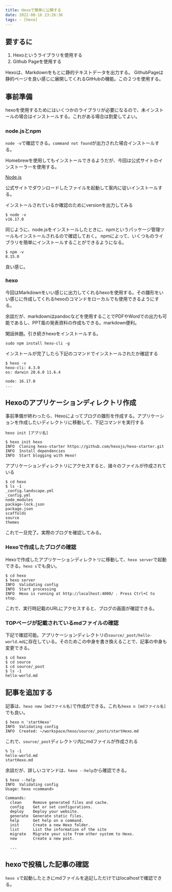 ```yaml
---
title: Hexoで簡単に公開する
date: 2022-08-16 23:26:36
tags: - [hexo]
---
```


## 要するに

1. Hexoというライブラリを使用する
2. Github Pageを使用する

Hexoは、Markdownをもとに静的テキストデータを出力する。
GithubPageは静的ページを良い感じに展開してくれるGitHubの機能。この２つを使用する。

## 事前準備

hexoを使用するためにはいくつかのライブラリが必要になるので、未インストールの場合はインストールする。これがある場合は割愛してよい。

### node.jsとnpm

`node -v`で確認できる。`command not found`が出力された場合インストールする。

Homebrewを使用してもインストールできるようだが、今回は公式サイトのインストーラーを使用する。

[Node.js](https://nodejs.org/ja/)

公式サイトでダウンロードしたファイルを起動して案内に従いインストールする。

インストールされているか確認のためにversionを出力してみる

```shell
$ node -v
v16.17.0
```

同じように、node.jsをインストールしたときに、npmというパッケージ管理ツールもインストールされるので確認しておく。
npmによって、いくつものライブラリを簡単にインストールすることができるようになる。

```shell
$ npm -v
8.15.0
```

良い感じ。

### hexo

今回はMarkdownをいい感じに出力してくれるhexoを使用する。その雛形をいい感じに作成してくれるhexoのコマンドをローカルでも使用できるようにする。

余談だが、markdownはpandocなどを使用することでPDFやWordでの出力も可能であるし、PPT風の発表資料の作成もできる。markdown便利。

閑話休題。引き続きhexoをインストールする。

`sudo npm install hexo-cli -g`

インストールが完了したら下記のコマンドでインストールされたか確認する

```shell
$ hexo -v
hexo-cli: 4.3.0
os: darwin 20.6.0 11.6.4

node: 16.17.0
...
```

## Hexoのアプリケーションディレクトリ作成

事前準備が終わったら、Hexoによってブログの雛形を作成する。アプリケーションを作成したいディレクトリに移動して、下記コマンドを実行する

`hexo init [アプリ名]`

```shell
$ hexo init hexo
INFO  Cloning hexo-starter https://github.com/hexojs/hexo-starter.git
INFO  Install dependencies
INFO  Start blogging with Hexo!
```

アプリケーションディレクトリにアクセスすると、諸々のファイルが作成されている

```shell
$ cd hexo
$ ls -1
_config.landscape.yml
_config.yml
node_modules
package-lock.json
package.json
scaffolds
source
themes
```

これで一旦完了。実際のブログを確認してみる。

### Hexoで作成したブログの確認

Hexoで作成したアプリケーションディレクトリに移動して、`hexo server`で起動できる。`hexo s`でも良い。

```shell
$ cd hexo
$ hexo server
INFO  Validating config
INFO  Start processing
INFO  Hexo is running at http://localhost:4000/ . Press Ctrl+C to stop.
```

これで、実行時記載のURLにアクセスすると、ブログの画面が確認できる。

### TOPページが記載されているmdファイルの確認

下記で確認可能。アプリケーションディレクトリの`source/_post/hello-world.md`に存在している。そのためこの中身を書き換えることで、記事の中身も変更できる。

```shell
$ cd hexo
$ cd source
$ cd source/_post
$ ls -1
hello-world.md
```

## 記事を追加する

記事は、`hexo new [mdファイル名]`で作成ができる。これも`hexo n [mdファイル名]`でも良い。

```shell
$ hexo n 'startHexo'
INFO  Validating config
INFO  Created: ~/workspace/hexo/source/_posts/startHexo.md
```

これで、`source/_post`ディレクトリ内にmdファイルが作成される

```shell
% ls -1
hello-world.md
startHexo.md
```

余談だが、詳しいコマンドは、`hexo --help`から確認できる。

```shell
$ hexo --help
INFO  Validating config
Usage: hexo <command>

Commands:
  clean     Remove generated files and cache.
  config    Get or set configurations.
  deploy    Deploy your website.
  generate  Generate static files.
  help      Get help on a command.
  init      Create a new Hexo folder.
  list      List the information of the site
  migrate   Migrate your site from other system to Hexo.
  new       Create a new post.

  ...
```

## hexoで投稿した記事の確認

`hexo s`で起動したときにmdファイルを追記しただけではlocalhostで確認できる。

